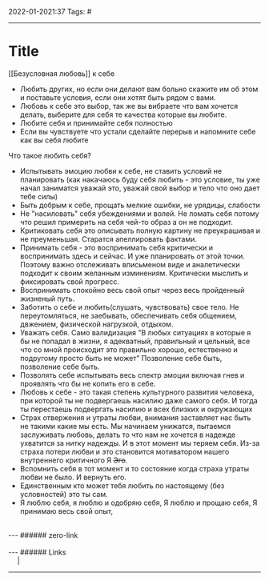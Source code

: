 2022-01-2021:37
Tags: #

---
# Title
[[Безусловная любовь]] к себе
- Любить других, но если они делают вам больно скажите им об этом и поставьте условия, если они хотят быть рядом с вами.
- Любовь к себе это выбор, так же вы вибраете что вам хочется делать, выберите для себя те качества которые вы любите.
- Любите себя и принимайте себя полностью
- Если вы чувствуете что устали сделайте перерыв и напомните себе как вы себя любите


Что такое любить себя?
- Испытывать эмоцию любви к себе, не ставить условий не планировать (как накачаюсь буду себя любить - это условие, ты уже начал заниматся уважай это, уважай свой выбор и тело что оно дает тебе силы)
- Быть добрым к себе, прощать мелкие ошибки, не урядицы, слабости 
- Не "насиловать" себя убеждениями и волей. Не ломать себя потому что решил примерить на себя чей-то образ а он не подходит.
- Критиковать себя это описывать полную картину не преукрашивая и не преуменьшая. Старатся апеллировать фактами.
- Принимать себя - это воспринимать себя критически и воспринимать здесь и сейчас. И уже планировать от этой точки. Поэтому важно отслеживать вписьменом виде и аналетически подходит к своим желанным изминениям. Критически мыслить и фиксировать свой прогресс. 
- Воспринимать спокойно весь свой опыт через весь пройденный жизненый путь.
- Заботить о себе и любить(слушать, чувствовать) свое тело. Не переутомляться, не заебывать, обеспечивать себя общением, двжением, физической нагрузкой, отдыхом.
- Уважать себя. Само валидизация "В любых ситуациях в которые я бы не попадал в жизни, я адекватный, правильный и цельный, все что со мной происходит это правильно хорошо, естественно и подругому просто быть не может" Позволение себе быть, позволение себе быть.
- Позволять себе испытывать весь спектр эмоции включая гнев и проявлять что бы не копить его в себе. 
- Любовь к себе - это такая степень культурного развития человека, при которой ты не подвергаешь насилию даже самого себя. И тогда ты перестаешь подвергать насилию и всех близких и окружающих
- Страх отвержения и утраты любви, внимания заставляет нас быть не такими какие мы есть. Мы начинаем унижатся, пытаемся заслуживать любовь, делать то что нам не хочется в надежде ухватится за нитку надежды. И в этот момент мы теряем себя. Из-за страха потери любви и это становится мотиватором нашего внутреннего критичного Я ~~Эго~~.
- Вспомнить себя в тот момент и то состояние когда страха утраты любви не было. И вернуть его.
- Единственным кто может тебя любить по настоящему (без условностей) это ты сам. 
- Я люблю себя, я люблю и одобряю себя, Я люблю и прощаю себя, Я принимаю весь свой опыт, 
</br>
---
###### zero-link </br>

</br>
---
###### Links </br>
 &emsp; | &emsp; 


---